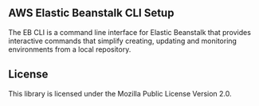 ## AWS Elastic Beanstalk CLI Setup

The EB CLI is a command line interface for Elastic Beanstalk that provides interactive commands that simplify creating, updating and monitoring environments from a local repository.

## License

This library is licensed under the Mozilla Public License Version 2.0.
